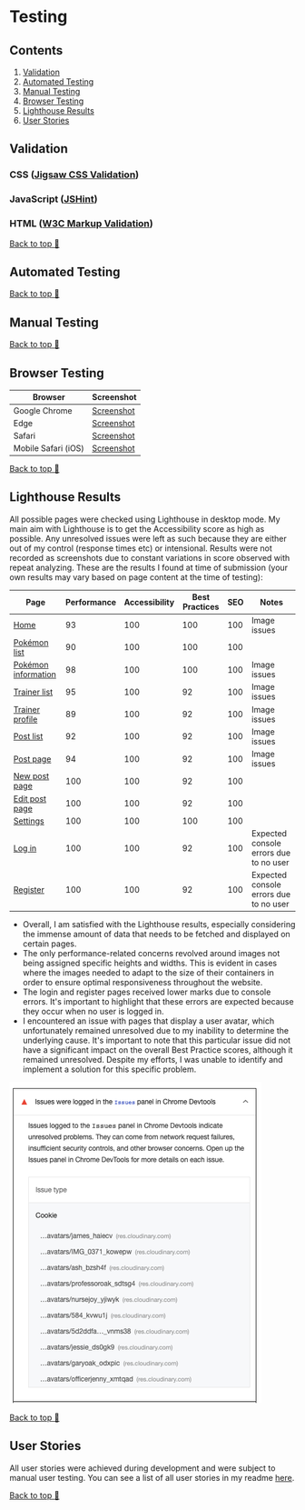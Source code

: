 # Testing

## Contents

1. [Validation](#validation)
2. [Automated Testing](#automated-testing)
3. [Manual Testing](#manual-testing)
4. [Browser Testing](#browser-testing)
5. [Lighthouse Results](#lighthouse-results)
6. [User Stories](#user-stories)

## Validation

### CSS ([Jigsaw CSS Validation](https://jigsaw.w3.org/css-validator/))

### JavaScript ([JSHint](https://jshint.com/))

### HTML ([W3C Markup Validation](https://validator.w3.org/))

[Back to top 🔺](#testing)

## Automated Testing

[Back to top 🔺](#testing)

## Manual Testing

[Back to top 🔺](#testing)

## Browser Testing

| Browser             | Screenshot     |
| ------------------- | -------------- |
| Google Chrome       | [Screenshot]() |
| Edge                | [Screenshot]() |
| Safari              | [Screenshot]() |
| Mobile Safari (iOS) | [Screenshot]() |

[Back to top 🔺](#testing)

## Lighthouse Results

All possible pages were checked using Lighthouse in desktop mode. My main aim with Lighthouse is to get the Accessibility score as high as possible. Any unresolved issues were left as such because they are either out of my control (response times etc) or intensional. Results were not recorded as screenshots due to constant variations in score observed with repeat analyzing. These are the results I found at time of submission (your own results may vary based on page content at the time of testing):

| Page                                                                           | Performance | Accessibility | Best Practices | SEO | Notes                                  |
| ------------------------------------------------------------------------------ | ----------- | ------------- | -------------- | --- | -------------------------------------- |
| [Home](https://project-5-pokebox.herokuapp.com/)                               | 93          | 100           | 100            | 100 | Image issues                           |
| [Pokémon list](https://project-5-pokebox.herokuapp.com/pokemon)                | 90          | 100           | 100            | 100 |                                        |
| [Pokémon information](https://project-5-pokebox.herokuapp.com/pokemon/pikachu) | 98          | 100           | 100            | 100 | Image issues                           |
| [Trainer list](https://project-5-pokebox.herokuapp.com/trainers)               | 95          | 100           | 92             | 100 | Image issues                           |
| [Trainer profile](https://project-5-pokebox.herokuapp.com/trainer/15)          | 89          | 100           | 92             | 100 | Image issues                           |
| [Post list](https://project-5-pokebox.herokuapp.com/posts)                     | 92          | 100           | 92             | 100 | Image issues                           |
| [Post page](https://project-5-pokebox.herokuapp.com/post/37)                   | 94          | 100           | 92             | 100 | Image issues                           |
| [New post page](https://project-5-pokebox.herokuapp.com/newpost)               | 100         | 100           | 92             | 100 |                                        |
| [Edit post page](https://project-5-pokebox.herokuapp.com/newpost)              | 100         | 100           | 92             | 100 |                                        |
| [Settings](https://project-5-pokebox.herokuapp.com/settings)                   | 100         | 100           | 100            | 100 |                                        |
| [Log in](https://project-5-pokebox.herokuapp.com/login)                        | 100         | 100           | 92             | 100 | Expected console errors due to no user |
| [Register](https://project-5-pokebox.herokuapp.com/register)                   | 100         | 100           | 92             | 100 | Expected console errors due to no user |

- Overall, I am satisfied with the Lighthouse results, especially considering the immense amount of data that needs to be fetched and displayed on certain pages.
- The only performance-related concerns revolved around images not being assigned specific heights and widths. This is evident in cases where the images needed to adapt to the size of their containers in order to ensure optimal responsiveness throughout the website.
- The login and register pages received lower marks due to console errors. It's important to highlight that these errors are expected because they occur when no user is logged in.
- I encountered an issue with pages that display a user avatar, which unfortunately remained unresolved due to my inability to determine the underlying cause. It's important to note that this particular issue did not have a significant impact on the overall Best Practice scores, although it remained unresolved. Despite my efforts, I was unable to identify and implement a solution for this specific problem.

![pages with avatar issue](https://raw.githubusercontent.com/paulio11/P5-Pokebox/main/documentation/images/testing-avatar-issue.png)

[Back to top 🔺](#testing)

## User Stories

All user stories were achieved during development and were subject to manual user testing. You can see a list of all user stories in my readme [here](https://github.com/paulio11/P5-Pokebox#epics-and-user-stories).

[Back to top 🔺](#testing)
